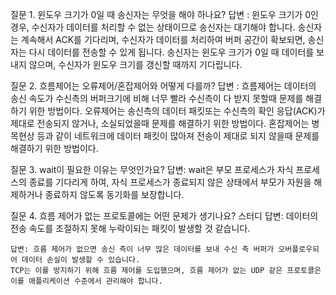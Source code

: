 질문 1. 윈도우 크기가 0일 때 송신자는 무엇을 해야 하나요?
    답변 : 윈도우 크기가 0인 경우, 수신자가 데이터를 처리할 수 없는 상태이므로 송신자는 대기해야 합니다. 송신자는 계속해서 ACK를 기다리며, 수신자가 데이터를 처리하여 버퍼 공간이 확보되면, 송신자는 다시 데이터를 전송할 수 있게 됩니다. 송신자는 윈도우 크기가 0일 때 데이터를 보내지 않으며, 수신자가 윈도우 크기를 갱신할 때까지 기다립니다.

질문 2. 흐름제어는 오류제어/혼잡제어와 어떻게 다를까?
    답변 : 흐름제어는 데이터의 송신 속도가 수신측의 버퍼크기에 비해 너무 빨라 수신측이 다 받지 못할때 문제를 해결하기 위한 방법이다.
    오류제어는 송신측의 데이터 패킷또는 수신측의 확인 응답(ACK)가 제대로 전송되지 않거나, 소실되었을때 문제를 해결하기 위한 방법이다.
    혼잡제어는 병목현상 등과 같이 네트워크에 데이터 패킷이 많아져 전송이 제대로 되지 않을때 문제를 해결하기 위한 방법이다.

질문 3. wait이 필요한 이유는 무엇인가요?
    답변: wait은 부모 프로세스가 자식 프로세스의 종료를 기다리게 하여, 자식 프로세스가 종료되지 않은 상태에서 부모가 자원을 해제하거나 종료하지 않도록 동기화를 보장합니다.

질문 4. 흐름 제어가 없는 프로토콜에는 어떤 문제가 생기나요?
    스터디 답변: 데이터의 전송 속도를 조절하지 못해 누락이되는 패킷이 발생할 것 같습니다.

    답변: 흐름 제어가 없으면 송신 측이 너무 많은 데이터를 보내 수신 측 버퍼가 오버플로우되어 데이터 손실이 발생할 수 있습니다.
    TCP는 이를 방지하기 위해 흐름 제어를 도입했으며, 흐름 제어가 없는 UDP 같은 프로토콜은 이를 애플리케이션 수준에서 관리해야 합니다.

